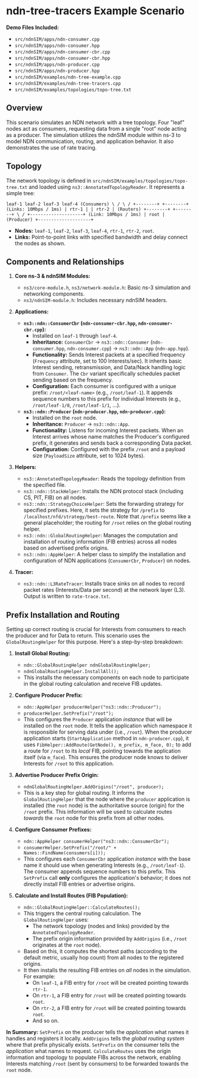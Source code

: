# ndn-tree-tracers Example Scenario

**Demo Files Included:**
- `src/ndnSIM/apps/ndn-consumer.cpp`
- `src/ndnSIM/apps/ndn-consumer.hpp`
- `src/ndnSIM/apps/ndn-consumer-cbr.cpp`
- `src/ndnSIM/apps/ndn-consumer-cbr.hpp`
- `src/ndnSIM/apps/ndn-producer.cpp`
- `src/ndnSIM/apps/ndn-producer.hpp`
- `src/ndnSIM/examples/ndn-tree-example.cpp`
- `src/ndnSIM/examples/ndn-tree-tracers.cpp`
- `src/ndnSIM/examples/topologies/topo-tree.txt`

## Overview

This scenario simulates an NDN network with a tree topology. Four "leaf" nodes act as consumers, requesting data from a single "root" node acting as a producer. The simulation utilizes the ndnSIM module within ns-3 to model NDN communication, routing, and application behavior. It also demonstrates the use of rate tracing.

## Topology

The network topology is defined in `src/ndnSIM/examples/topologies/topo-tree.txt` and loaded using `ns3::AnnotatedTopologyReader`. It represents a simple tree:

```
leaf-1 leaf-2 leaf-3 leaf-4 (Consumers) \ / \ / +--------+ +--------+ (Links: 10Mbps / 1ms) | rtr-1 | | rtr-2 | (Routers) +--------+ +--------+ \ / +--------------------+ (Link: 10Mbps / 1ms) | root | (Producer) +--------------------+
```

*   **Nodes:** `leaf-1`, `leaf-2`, `leaf-3`, `leaf-4`, `rtr-1`, `rtr-2`, `root`.
*   **Links:** Point-to-point links with specified bandwidth and delay connect the nodes as shown.

## Components and Relationships

1.  **Core ns-3 & ndnSIM Modules:**
    *   `ns3/core-module.h`, `ns3/network-module.h`: Basic ns-3 simulation and networking components.
    *   `ns3/ndnSIM-module.h`: Includes necessary ndnSIM headers.

2.  **Applications:**
    *   **`ns3::ndn::ConsumerCbr` (`ndn-consumer-cbr.hpp`, `ndn-consumer-cbr.cpp`):**
        *   Installed on `leaf-1` through `leaf-4`.
        *   **Inheritance:** `ConsumerCbr` -> `ns3::ndn::Consumer` (`ndn-consumer.hpp`, `ndn-consumer.cpp`) -> `ns3::ndn::App` (`ndn-app.hpp`).
        *   **Functionality:** Sends Interest packets at a specified frequency (`Frequency` attribute, set to 100 Interests/sec). It inherits basic Interest sending, retransmission, and Data/Nack handling logic from `Consumer`. The `Cbr` variant specifically schedules packet sending based on the frequency.
        *   **Configuration:** Each consumer is configured with a unique prefix: `/root/<leaf-name>` (e.g., `/root/leaf-1`). It appends sequence numbers to this prefix for individual Interests (e.g., `/root/leaf-1/0`, `/root/leaf-1/1`, ...).
    *   **`ns3::ndn::Producer` (`ndn-producer.hpp`, `ndn-producer.cpp`):**
        *   Installed on the `root` node.
        *   **Inheritance:** `Producer` -> `ns3::ndn::App`.
        *   **Functionality:** Listens for incoming Interest packets. When an Interest arrives whose name matches the Producer's configured prefix, it generates and sends back a corresponding Data packet.
        *   **Configuration:** Configured with the prefix `/root` and a payload size (`PayloadSize` attribute, set to 1024 bytes).

3.  **Helpers:**
    *   `ns3::AnnotatedTopologyReader`: Reads the topology definition from the specified file.
    *   `ns3::ndn::StackHelper`: Installs the NDN protocol stack (including CS, PIT, FIB) on all nodes.
    *   `ns3::ndn::StrategyChoiceHelper`: Sets the forwarding strategy for specified prefixes. Here, it sets the strategy for `/prefix` to `/localhost/nfd/strategy/best-route`. Note that `/prefix` seems like a general placeholder; the routing for `/root` relies on the global routing helper.
    *   `ns3::ndn::GlobalRoutingHelper`: Manages the computation and installation of routing information (FIB entries) across all nodes based on advertised prefix origins.
    *   `ns3::ndn::AppHelper`: A helper class to simplify the installation and configuration of NDN applications (`ConsumerCbr`, `Producer`) on nodes.

4.  **Tracer:**
    *   `ns3::ndn::L3RateTracer`: Installs trace sinks on all nodes to record packet rates (Interests/Data per second) at the network layer (L3). Output is written to `rate-trace.txt`.

## Prefix Installation and Routing

Setting up correct routing is crucial for Interests from consumers to reach the producer and for Data to return. This scenario uses the `GlobalRoutingHelper` for this purpose. Here's a step-by-step breakdown:

1.  **Install Global Routing:**
    *   `ndn::GlobalRoutingHelper ndnGlobalRoutingHelper;`
    *   `ndnGlobalRoutingHelper.InstallAll();`
    *   This installs the necessary components on each node to participate in the global routing calculation and receive FIB updates.

2.  **Configure Producer Prefix:**
    *   `ndn::AppHelper producerHelper("ns3::ndn::Producer");`
    *   `producerHelper.SetPrefix("/root");`
    *   This configures the `Producer` application *instance* that will be installed on the `root` node. It tells the application which namespace it is responsible for serving data under (i.e., `/root`). When the producer application starts (`StartApplication` method in `ndn-producer.cpp`), it uses `FibHelper::AddRoute(GetNode(), m_prefix, m_face, 0);` to add a route for `/root` to its *local* FIB, pointing towards the application itself (via `m_face`). This ensures the producer node knows to deliver Interests for `/root` to this application.

3.  **Advertise Producer Prefix Origin:**
    *   `ndnGlobalRoutingHelper.AddOrigins("/root", producer);`
    *   This is a key step for global routing. It informs the `GlobalRoutingHelper` that the node where the `producer` application is installed (the `root` node) is the authoritative source (origin) for the `/root` prefix. This information will be used to calculate routes *towards* the `root` node for this prefix from all other nodes.

4.  **Configure Consumer Prefixes:**
    *   `ndn::AppHelper consumerHelper("ns3::ndn::ConsumerCbr");`
    *   `consumerHelper.SetPrefix("/root/" + Names::FindName(consumers[i]));`
    *   This configures each `ConsumerCbr` application *instance* with the base name it should use when generating Interests (e.g., `/root/leaf-1`). The consumer appends sequence numbers to this prefix. This `SetPrefix` call **only** configures the application's behavior; it does not directly install FIB entries or advertise origins.

5.  **Calculate and Install Routes (FIB Population):**
    *   `ndn::GlobalRoutingHelper::CalculateRoutes();`
    *   This triggers the central routing calculation. The `GlobalRoutingHelper` uses:
        *   The network topology (nodes and links) provided by the `AnnotatedTopologyReader`.
        *   The prefix origin information provided by `AddOrigins` (i.e., `/root` originates at the `root` node).
    *   Based on this, it computes the shortest paths (according to the default metric, usually hop count) from all nodes to the registered origins.
    *   It then installs the resulting FIB entries on *all* nodes in the simulation. For example:
        *   On `leaf-1`, a FIB entry for `/root` will be created pointing towards `rtr-1`.
        *   On `rtr-1`, a FIB entry for `/root` will be created pointing towards `root`.
        *   On `rtr-2`, a FIB entry for `/root` will be created pointing towards `root`.
        *   And so on.

**In Summary:** `SetPrefix` on the producer tells the *application* what names it handles and registers it locally. `AddOrigins` tells the *global routing system* where that prefix physically exists. `SetPrefix` on the consumer tells the *application* what names to request. `CalculateRoutes` uses the origin information and topology to populate FIBs across the network, enabling Interests matching `/root` (sent by consumers) to be forwarded towards the `root` node.